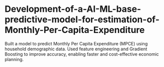 # Development-of-a-AI-ML-base-predictive-model-for-estimation-of-Monthly-Per-Capita-Expenditure
Built a model to predict Monthly Per Capita Expenditure (MPCE) using household demographic data. Used feature engineering and Gradient Boosting to improve accuracy, enabling faster and cost-effective economic planning.
